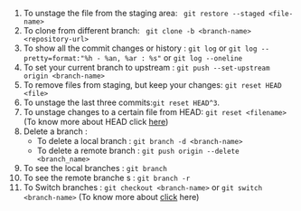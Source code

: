 1. To unstage the file from the staging area: ` git restore --staged <file-name>`
2. To clone from different branch: ` git clone -b <branch-name> <repository-url>`
3. To show all the commit changes or history : `git log` or `git log --pretty=format:"%h - %an, %ar : %s"` or `git log --oneline`
4. To set your current branch to upstream : `git push --set-upstream origin <branch-name>`
5. To remove files from staging, but keep your changes: `git reset HEAD <file>`
6. To unstage the last three commits:`git reset HEAD^3`.
7. To unstage changes to a certain file from HEAD: `git reset <filename>`
   (To know more about HEAD click [here](https://github.com/manasranjanmohanta/git-commands/blob/main/Git-HEAD.md))
8. Delete a branch :
   - To delete a local branch : `git branch -d <branch-name>`
   - To delete a remote branch : `git push origin --delete <branch_name>`
9. To see the local branches : `git branch`
10. To see the remote branche s : `git branch -r`
11. To Switch branches : `git checkout <branch-name>` or `git switch <branch-name>` (To know more about [click](https://bluecast.tech/blog/git-switch-branch/) here)
   

